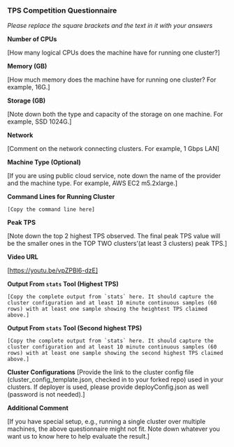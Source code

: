 ### TPS Competition Questionnaire

*Please replace the square brackets and the text in it with your answers*

**Number of CPUs**

[How many logical CPUs does the machine have for running one cluster?]

**Memory (GB)**

[How much memory does the machine have for running one cluster? For example, 16G.]

**Storage (GB)**

[Note down both the type and capacity of the storage on one machine. For example, SSD 1024G.]

**Network**

[Comment on the network connecting clusters. For example, 1 Gbps LAN]

**Machine Type (Optional)**

[If you are using public cloud service, note down the name of the provider and the machine type. For example, AWS EC2 m5.2xlarge.]

**Command Lines for Running Cluster**
```
[Copy the command line here]
```

**Peak TPS**

[Note down the top 2 highest TPS observed. The final peak TPS value will be the smaller ones in the TOP TWO clusters’(at least 3 clusters) peak TPS.]

**Video URL**

[https://youtu.be/vpZPBl6-dzE]

**Output From `stats` Tool (Highest TPS)**
```
[Copy the complete output from `stats` here. It should capture the cluster configuration and at least 10 minute continuous samples (60 rows) with at least one sample showing the heightest TPS claimed above.]
```
**Output From `stats` Tool (Second highest TPS)**
```
[Copy the complete output from `stats` here. It should capture the cluster configuration and at least 10 minute continuous samples (60 rows) with at least one sample showing the second highest TPS claimed above.]
```

**Cluster Configurations**
[Provide the link to the cluster config file (cluster_config_template.json, checked in to your forked repo) used in your clusters. 
If deployer is used, please provide deployConfig.json as well (password is not needed).]

**Additional Comment**

[If you have special setup, e.g., running a single cluster over multiple machines, the above questionnaire might not fit. Note down
whatever you want us to know here to help evaluate the result.]

